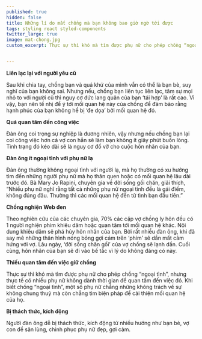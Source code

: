 ```yaml
---
published: true
hidden: false
title: Những lí do mất chồng mà bạn không bao giờ ngờ tới được
tags: styling react styled-components
twitter_large: true
image: mat-chong.jpg
custom_excerpt: Thực sự thì khó mà tìm được phụ nữ cho phép chồng “ngoại tình”, nhưng ngược lại, rất nhiều phụ nữ không dành thời gian để quan tâm đến việc đó.


---
```


**Liên lạc lại với người yêu cũ**

Sau khi chia tay, chồng bạn và quá khứ của mình vẫn có thể là bạn bè, suy nghĩ của bạn không sai. Nhưng nếu, chồng bạn liên tục liên lạc, tâm sự mọi nhỏ to với người cũ thì nguy cơ đức lang quân của bạn ‘tái hợp’ là rất cao. Vì vậy, bạn nên tế nhị để ý tới mối quan hệ này của chồng để đảm bào rằng hạnh phúc của bạn không hề bị ‘đe dọa’ bởi mối quan hệ đó.

**Quá quan tâm đến công việc**

Đàn ông coi trọng sự nghiệp là đương nhiên, vậy nhưng nếu chồng bạn lại coi công việc hơn cả vợ con hẳn sẽ làm bạn không ít giây phút buồn lòng. Tình trạng đó kéo dài sẽ là nguy cơ đổ vỡ cho cuộc hôn nhân của bạn.

**Đàn ông ít ngoại tình với phụ nữ lạ**

Đàn ông thường không ngoại tình với người lạ, mà họ thường có xu hướng tìm đến những người phụ nữ mà họ thân quen hoặc có mối quan hệ lâu dài trước đó. Bà Mary Jo Rapini, chuyên gia về đời sống gối chăn, giải thích, “Nhiều phụ nữ nghĩ rằng tất cả những phụ nữ ngoại tình đều là gái điếm, không đúng đâu. Thường thì các mối quan hệ đến từ tình bạn đầu tiên.”

**Chồng nghiện Web đen**

Theo nghiên cứu của các chuyên gia, 70% các cặp vợ chồng ly hôn đều có 1 người nghiện phim khiêu dâm hoặc quan tâm tới mối quan hệ khác. Nội dung khiêu dâm sẽ phá hủy hôn nhân của bạn. Bởi rất nhiều đàn ông, khi đã say mê những thân hình nóng bỏng gợi cảm trên ‘phim’ sẽ dần mất cảm hứng với vợ. Lâu ngày, ‘đời sống chăn gối’ của vợ chồng sẽ lạnh dần. Cuối cùng, hôn nhân của bạn sẽ đi vào bế tắc vì lý do không đáng có này.

**Thiếu quan tâm đến việc giữ chồng**

Thực sự thì khó mà tìm được phụ nữ cho phép chồng “ngoại tình”, nhưng thực tế có nhiều phụ nữ không dành thời gian để quan tâm đến việc đó. Khi biết chồng “ngoại tình”, một số phụ nữ chẳng những không trách về sự không chung thuỷ mà còn chẳng tìm biện pháp để cải thiện mối quan hệ của họ.

**Bị thách thức, kích động**

Người đàn ông dễ bị thách thức, kích động từ nhiều hướng như bạn bè, vợ con để săn lùng, chinh phục phụ nữ đẹp, gợi cảm.